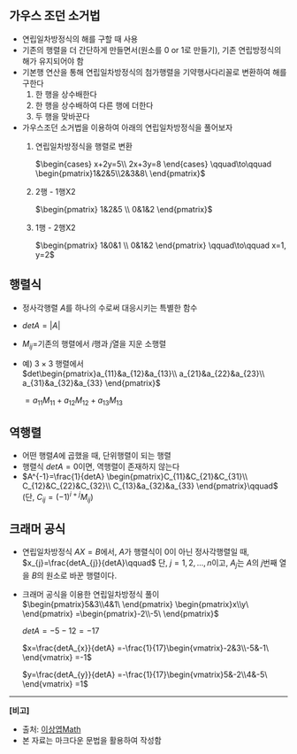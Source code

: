 ## 가우스 조던 소거법
- 연립일차방정식의 해를 구할 때 사용
- 기존의 행렬을 더 간단하게 만들면서(원소를 0 or 1로 만들기), 기존 연립방정식의 해가 유지되어야 함
- 기본행 연산을 통해 연립일차방정식의 첨가행렬을 기약행사다리꼴로 변환하여 해를 구한다  
    1. 한 행을 상수배한다
    2. 한 행을 상수배하여 다른 행에 더한다
    3. 두 행을 맞바꾼다  
- 가우스조던 소거법을 이용하여 아래의 연립일차방정식을 풀어보자  
  1. 연립일차방정식을 행렬로 변환  
    
        $\begin{cases}
        x+2y=5\\
        2x+3y=8
        \end{cases} \qquad\to\qquad \begin{pmatrix}1&2&5\\2&3&8\ \end{pmatrix}$  

  2. 2행 - 1행X2  
    
        $\begin{pmatrix} 1&2&5 \\ 0&1&2 \end{pmatrix}$

  3. 1행 - 2행X2  
    
        $\begin{pmatrix} 1&0&1 \\ 0&1&2 \end{pmatrix} \qquad\to\qquad  x=1, y=2$  


## 행렬식
- 정사각행렬 $A$를 하나의 수로써 대응시키는 특별한 함수
- $detA = \vert A \vert$
- $M_{ij}=$기존의 행렬에서 $i$행과 $j$열을 지운 소행렬
- 예) $3 \times 3$ 행렬에서  
  $det\begin{pmatrix}a_{11}&a_{12}&a_{13}\\
                     a_{21}&a_{22}&a_{23}\\
                     a_{31}&a_{32}&a_{33} \end{pmatrix}$  
  
  $=a_{11}M_{11}+a_{12}M_{12}+a_{13}M_{13}$


## 역행렬
- 어떤 행렬$A$에 곱했을 때, 단위행렬이 되는 행렬
- 행렬식 $detA=0$이면, 역행렬이 존재하지 않는다
- $A^{-1}=\frac{1}{detA} \begin{pmatrix}C_{11}&C_{21}&C_{31}\\
                     C_{12}&C_{22}&C_{32}\\
                     C_{13}&a_{32}&a_{33} \end{pmatrix}\qquad$
  (단, $C_{ij}=(-1)^{i+j}M_{ij}$)


## 크래머 공식
- 연립일차방정식 $AX=B$에서, $A$가 행렬식이 $0$이 아닌 정사각행렬일 때,  
$x_{j}=\frac{detA_{j}}{detA}\qquad$ 단, $j=1, 2, ..., n$이고, $A_{j}$는 $A$의 $j$번째 열을 $B$의 원소로 바꾼 행렬이다.
- 크래머 공식을 이용한 연립일차방정식 풀이  
  $\begin{pmatrix}5&3\\4&1\ \end{pmatrix}
   \begin{pmatrix}x\\y\ \end{pmatrix}
   =\begin{pmatrix}-2\\-5\ \end{pmatrix}$

   $detA=-5-12=-17$
   
   $x=\frac{detA_{x}}{detA}
    =-\frac{1}{17}\begin{vmatrix}-2&3\\-5&-1\ \end{vmatrix}
    =-1$  
   
   $y=\frac{detA_{y}}{detA}
    =-\frac{1}{17}\begin{vmatrix}5&-2\\4&-5\ \end{vmatrix}
    =1$

---
**[비고]**  
- 출처: [이상엽Math](https://www.youtube.com/c/%EC%9D%B4%EC%83%81%EC%97%BDMath)
- 본 자료는 마크다운 문법을 활용하여 작성함